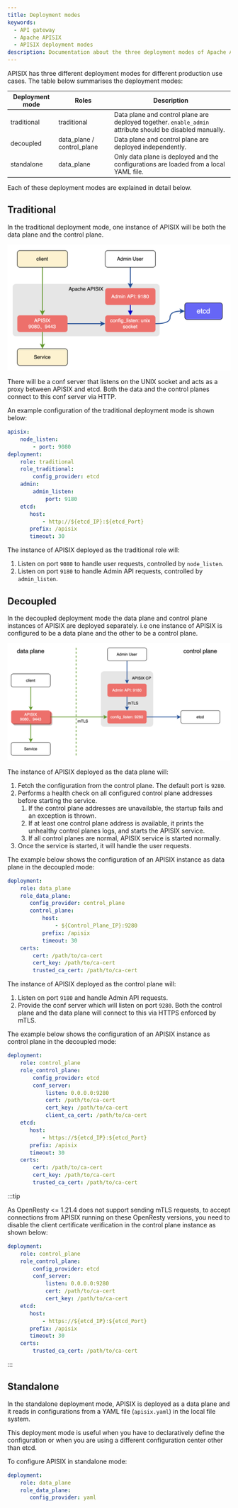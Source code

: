 ```yaml
---
title: Deployment modes
keywords:
  - API gateway
  - Apache APISIX
  - APISIX deployment modes
description: Documentation about the three deployment modes of Apache APISIX.
---
```

<!--
#
# Licensed to the Apache Software Foundation (ASF) under one or more
# contributor license agreements.  See the NOTICE file distributed with
# this work for additional information regarding copyright ownership.
# The ASF licenses this file to You under the Apache License, Version 2.0
# (the "License"); you may not use this file except in compliance with
# the License.  You may obtain a copy of the License at
#
#     http://www.apache.org/licenses/LICENSE-2.0
#
# Unless required by applicable law or agreed to in writing, software
# distributed under the License is distributed on an "AS IS" BASIS,
# WITHOUT WARRANTIES OR CONDITIONS OF ANY KIND, either express or implied.
# See the License for the specific language governing permissions and
# limitations under the License.
#
-->

APISIX has three different deployment modes for different production use cases. The table below summarises the deployment modes:

| Deployment mode | Roles                      | Description                                                                                               |
|-----------------|----------------------------|-----------------------------------------------------------------------------------------------------------|
| traditional     | traditional                | Data plane and control plane are deployed together. `enable_admin` attribute should be disabled manually. |
| decoupled       | data_plane / control_plane | Data plane and control plane are deployed independently.                                                  |
| standalone      | data_plane                 | Only data plane is deployed and the configurations are loaded from a local YAML file.                     |

Each of these deployment modes are explained in detail below.

## Traditional

In the traditional deployment mode, one instance of APISIX will be both the data plane and the control plane.

![traditional deployment mode](https://raw.githubusercontent.com/apache/apisix/master/docs/assets/images/deployment-traditional.png)

There will be a conf server that listens on the UNIX socket and acts as a proxy between APISIX and etcd. Both the data and the control planes connect to this conf server via HTTP.

An example configuration of the traditional deployment mode is shown below:

```yaml title="conf/config.yaml"
apisix:
    node_listen:
        - port: 9080
deployment:
    role: traditional
    role_traditional:
        config_provider: etcd
    admin:
        admin_listen:
            port: 9180
    etcd:
       host:
           - http://${etcd_IP}:${etcd_Port}
       prefix: /apisix
       timeout: 30
```

The instance of APISIX deployed as the traditional role will:

1. Listen on port `9080` to handle user requests, controlled by `node_listen`.
2. Listen on port `9180` to handle Admin API requests, controlled by `admin_listen`.

## Decoupled

In the decoupled deployment mode the data plane and control plane instances of APISIX are deployed separately. i.e one instance of APISIX is configured to be a data plane and the other to be a control plane.

![decoupled](https://raw.githubusercontent.com/apache/apisix/master/docs/assets/images/deployment-cp_and_dp.png)

The instance of APISIX deployed as the data plane will:

1. Fetch the configuration from the control plane. The default port is `9280`.
2. Performs a health check on all configured control plane addresses before starting the service.
   1. If the control plane addresses are unavailable, the startup fails and an exception is thrown.
   2. If at least one control plane address is available, it prints the unhealthy control planes logs, and starts the APISIX service.
   3. If all control planes are normal, APISIX service is started normally.
3. Once the service is started, it will handle the user requests.

The example below shows the configuration of an APISIX instance as data plane in the decoupled mode:

```yaml title="conf/config.yaml"
deployment:
    role: data_plane
    role_data_plane:
       config_provider: control_plane
       control_plane:
           host:
               - ${Control_Plane_IP}:9280
           prefix: /apisix
           timeout: 30
    certs:
        cert: /path/to/ca-cert
        cert_key: /path/to/ca-cert
        trusted_ca_cert: /path/to/ca-cert
```

The instance of APISIX deployed as the control plane will:

1. Listen on port `9180` and handle Admin API requests.
2. Provide the conf server which will listen on port `9280`. Both the control plane and the data plane will connect to this via HTTPS enforced by mTLS.

The example below shows the configuration of an APISIX instance as control plane in the decoupled mode:

```yaml title="conf/config.yaml"
deployment:
    role: control_plane
    role_control_plane:
        config_provider: etcd
        conf_server:
            listen: 0.0.0.0:9280
            cert: /path/to/ca-cert
            cert_key: /path/to/ca-cert
            client_ca_cert: /path/to/ca-cert
    etcd:
       host:
           - https://${etcd_IP}:${etcd_Port}
       prefix: /apisix
       timeout: 30
    certs:
        cert: /path/to/ca-cert
        cert_key: /path/to/ca-cert
        trusted_ca_cert: /path/to/ca-cert
```

:::tip

As OpenResty <= 1.21.4 does not support sending mTLS requests, to accept connections from APISIX running on these OpenResty versions, you need to disable the client certificate verification in the control plane instance as shown below:

```yaml title="conf/config.yaml"
deployment:
    role: control_plane
    role_control_plane:
        config_provider: etcd
        conf_server:
            listen: 0.0.0.0:9280
            cert: /path/to/ca-cert
            cert_key: /path/to/ca-cert
    etcd:
       host:
           - https://${etcd_IP}:${etcd_Port}
       prefix: /apisix
       timeout: 30
    certs:
        trusted_ca_cert: /path/to/ca-cert
```

:::

## Standalone

In the standalone deployment mode, APISIX is deployed as a data plane and it reads in configurations from a YAML file (`apisix.yaml`) in the local file system.

This deployment mode is useful when you have to declaratively define the configuration or when you are using a different configuration center other than etcd.

To configure APISIX in standalone mode:

```yaml title="conf/config.yaml"
deployment:
    role: data_plane
    role_data_plane:
       config_provider: yaml
```
